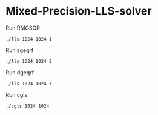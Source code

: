 # Mixed-Precision-LLS-solver

Run RMGSQR
```
./lls 1024 1024 1
```

Run sgeqrf
```
./lls 1024 1024 2
```

Run dgeqrf
```
./lls 1024 1024 3
```

Run cgls
```
./cgls 1024 1024
```
